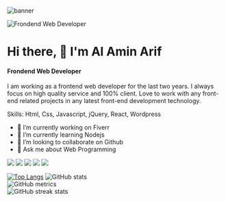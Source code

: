 ![banner](https://user-images.githubusercontent.com/91391950/172764071-eb89088a-a793-42a6-a5bd-f1abce8550ae.png)

![Frondend Web Developer](https://drive.google.com/file/d/1o5tK2QjWedfOFVOE3ZxNYw2qfLnp9Mwz/view?usp=sharing)
# Hi there, 👋 I'm Al Amin Arif
#### Frondend Web Developer

I am working as a frontend web developer for the last two years. I always focus on high quality service and 100% client. Love to work with any front-end related projects in any latest front-end development technology.

Skills: Html, Css, Javascript, jQuery, React, Wordpress

- 🔭 I’m currently working on Fiverr 
- 🌱 I’m currently learning Nodejs 
- 👯 I’m looking to collaborate on Github 
- 💬 Ask me about Web Programming 

[![](https://img.shields.io/badge/github-blue?style=for-the-badge)](https://github.com/alaminarif)
[![](https://img.shields.io/badge/linkedin-blue?style=for-the-badge)](https://www.linkedin.com/in/alamin-arif/)
[![](https://img.shields.io/badge/instagram-blue?style=for-the-badge)](https://www.instagram.com/alamin__arif/)
[![](https://img.shields.io/badge/facebook-blue?style=for-the-badge)](https://www.facebook.com/alaminarif231)
[![](https://img.shields.io/badge/twitter-blue?style=for-the-badge)](https://twitter.com/alamin__arif)

 [![Top Langs](https://github-readme-stats.vercel.app/api/top-langs/?username=alaminarif)](https://github.com/anuraghazra/github-readme-stats)
![GitHub stats](https://github-readme-stats.vercel.app/api?username=alaminarif&show_icons=true)  
![GitHub metrics](https://metrics.lecoq.io/alaminarif)  
![GitHub streak stats](https://github-readme-streak-stats.herokuapp.com/?user=alaminarif) 

